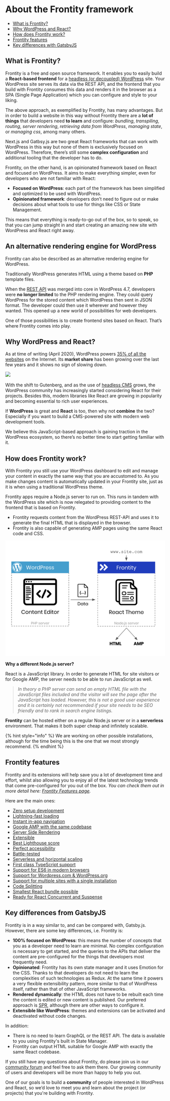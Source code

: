 # About the Frontity framework

* [What is Frontity?](./#what-is-frontity)
* [Why WordPress and React?](./#why-wordpress-and-react)
* [How does Frontity work?](./#how-does-frontity-work)
* [Frontity features](./#frontity-features)
* [Key differences with GatsbyJS](./#key-differences-from-gatsbyjs)

## What is Frontity?

Frontity is a free and open source framework. It enables you to easily build a **React-based frontend** for a [headless (or decoupled) WordPress](https://www.elegantthemes.com/blog/wordpress/headless-wordpress) site. Your WordPress site serves its data via the REST API, and the frontend that you build with Frontity consumes this data and renders it in the browser as a SPA (Single Page Application) which you can configure and style to your liking.

The above approach, as exemplified by Frontity, has many advantages. But in order to build a website in this way without Frontity there are a **lot of things** that developers need **to learn** and configure: _bundling_, _transpiling_, _routing_, _server rendering_, _retrieving data from WordPress_, _managing state_, or _managing css_, among many others.

Next.js and Gatbsy.js are two great React frameworks that can work with WordPress in this way but none of them is exclusively focused on WordPress. Therefore, there’s still some **complex configuration** and additional tooling that the developer has to do.

Frontity, on the other hand, is an opinionated framework based on React and focused on WordPress. It aims to make everything simpler, even for  developers who are not familiar with React:

* **Focused on WordPress**: each part of the framework has been simplified and optimized to be used with WordPress.
* **Opinionated framework**: developers don’t need to figure out or make decisions about what tools to use for things like CSS or State Management.

This means that everything is ready-to-go out of the box, so to speak, so that you can jump straight in and start creating an  amazing new site with WordPress and React right away.

## **An alternative rendering engine for WordPress**

Frontity can also be described as an alternative rendering engine for WordPress.

Traditionally WordPress generates HTML using a theme based on **PHP** template files.

When the [REST API](https://developer.wordpress.org/rest-api/) was merged into core in WordPress 4.7, developers were **no longer limited** to the PHP rendering engine. They could query WordPress for the stored content which WordPress then sent in JSON format. The developer could then use it wherever and however they wanted. This opened up a new world of possibilities for web developers.

One of those possibilities is to create frontend sites based on React. That’s where Frontity comes into play.

## **Why WordPress and React?**

As at time of writing (April 2020), WordPress powers [35% of all the websites](https://w3techs.com/technologies/details/cm-wordpress) on the Internet. Its **market share** has been growing over the last few years and it shows no sign of slowing down.

![](https://w3techs.com/diagram/history_technology/cm-wordpress)

With the shift to Gutenberg, and as the use of [headless CMS](https://css-tricks.com/what-is-a-headless-cms/) grows, the WordPress community has increasingly started considering React for their projects. Besides this, modern libraries like React are growing in popularity and becoming essential to rich user experiences.

If **WordPress** is great and **React** is too, then why not **combine** the two? Especially if you want to build a CMS-powered site with modern web development tools.

We believe this JavaScript-based approach is gaining traction in the WordPress ecosystem, so there’s no better time to start getting familiar with it.

## **How does Frontity work?**

With Frontity you still use your WordPress dashboard to edit and manage your content in exactly the same way that you are accustomed to. As you make changes content is automatically updated in your Frontity site, just as it is when using a traditional WordPress theme.

Frontity apps require a Node.js server to run on. This runs in tandem with the WordPress site which is now relegated to providing content to the frontend that is based on Frontity.

* Frontity requests content from the WordPress REST-API and uses it to generate the final HTML that is displayed in the browser.
* Frontity is also capable of generating AMP pages using the same React code and CSS.

![](.gitbook/assets/frontity-architecture%20%281%29.png)

**Why a different Node.js server?**

React is a JavaScript library. In order to generate HTML for site visitors or for Google AMP, the server needs to be able to run JavaScript as well.

> _In theory a PHP server can send an empty HTML file with the JavaScript files included and the visitor will see the page after the JavaScript has loaded. However, this is not a good user experience and it is certainly not recommended if your site needs to be SEO friendly and to rank in search engine listings._

**Frontity** can be hosted either on a regular Node.js server or in a **serverless** environment. That makes it both super cheap and infinitely scalable.

{% hint style="info" %}
We are working on other possible installations, although for the time being this is the one that we most strongly recommend.
{% endhint %}

## **Frontity features**

Frontity and its extensions will help save you a lot of development time and effort, whilst also allowing you to enjoy all of the latest technology trends that come pre-configured for you out of the box. _You can check them out in more detail here: [Frontity Features page](frontity-features/)._

Here are the main ones:

* [Zero setup development](frontity-features/#zero-setup-development)
* [Lightning-fast loading](frontity-features/#lightning-fast-loading)
* [Instant in-app navigation](frontity-features/#instant-in-app-navigation)
* [Google AMP with the same codebase](frontity-features/#google-amp-support-with-the-same-codebase)
* [Server Side Rendering](frontity-features/#server-side-rendering)
* [Extensible](frontity-features/#less-than-greater-than-extensible)
* [Best Lighthouse score](frontity-features/#best-lighthouse-score)
* [Perfect accessibility](frontity-features/#perfect-accessibility)
* [Battle-tested](frontity-features/#battle-tested-framework)
* [Serverless and horizontal scaling](frontity-features/#serverless-and-horizontal-scaling)
* [First class TypeScript support](frontity-features/#first-class-typescript-support)
* [Support for ES6 in modern browsers](frontity-features/#support-for-es6-in-modern-browsers)
* [Support for Wordpress.com & WordPress.org](frontity-features/#support-for-wordpress-com-and-wordpress-org)
* [Support for multiple sites with a single installation](frontity-features/#support-for-multiple-sites-with-a-single-installation)
* [Code Splitting](frontity-features/#code-splitting)
* [Smallest React bundle possible](frontity-features/#smallest-react-bundle-possible)
* [Ready for React Concurrent and Suspense](frontity-features/#ready-for-react-concurrent-and-suspense)

## **Key differences from GatsbyJS**

Frontity is in a way similar to, and can be compared with, Gatsby.js. However, there are some key differences, i.e. Frontity is:

* **100% focused on WordPress**: this means the number of concepts that you as a developer need to learn are minimal. No complex configuration is necessary to get started, and the queries to the APIs that deliver the content are pre-configured for the things that developers most frequently need.
* **Opinionated**: Frontity has its own state manager and it uses Emotion for the CSS. Thanks to that developers do not need to learn the complexities of such technologies as Redux. At the same time it powers a very flexible extensibility pattern, more similar to that of WordPress itself, rather than that of other JavaScript frameworks.
* **Rendered dynamically**: the HTML does not have to be rebuilt each time the content is edited or new content is published. Our preferred approach is [SPR](https://zeit.co/blog/serverless-pre-rendering), although there are other ways to configure it.
* **Extensible like WordPress**: themes and extensions can be activated and deactivated without code changes.

In addition: 
* There is no need to learn GraphQL or the REST API. The data is available to you using Frontity's built in State Manager.
* Frontity can output HTML suitable for Google AMP with exactly the same React codebase.

If you still have any questions about Frontity, do please join us in our [community forum](https://community.frontity.org) and feel free to ask them there. Our growing community of users and developers will be more than happy to help you out.

One of our goals is to build a **community** of people interested in WordPress and React, so we’d love to meet you and learn about the project (or projects) that you're building with Frontity.
